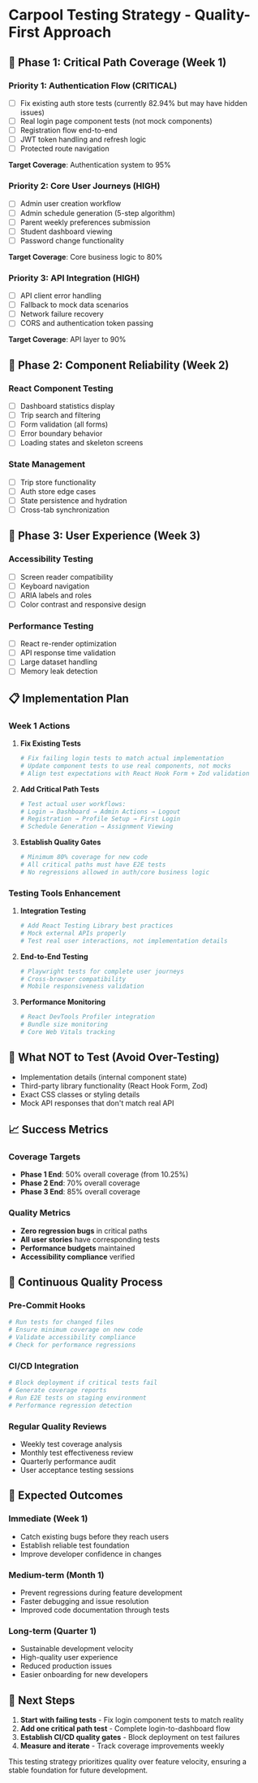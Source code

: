 # Carpool Testing Strategy - Quality-First Approach

## 🎯 **Phase 1: Critical Path Coverage (Week 1)**

### **Priority 1: Authentication Flow (CRITICAL)**

- [ ] Fix existing auth store tests (currently 82.94% but may have hidden issues)
- [ ] Real login page component tests (not mock components)
- [ ] Registration flow end-to-end
- [ ] JWT token handling and refresh logic
- [ ] Protected route navigation

**Target Coverage**: Authentication system to 95%

### **Priority 2: Core User Journeys (HIGH)**

- [ ] Admin user creation workflow
- [ ] Admin schedule generation (5-step algorithm)
- [ ] Parent weekly preferences submission
- [ ] Student dashboard viewing
- [ ] Password change functionality

**Target Coverage**: Core business logic to 80%

### **Priority 3: API Integration (HIGH)**

- [ ] API client error handling
- [ ] Fallback to mock data scenarios
- [ ] Network failure recovery
- [ ] CORS and authentication token passing

**Target Coverage**: API layer to 90%

## 🔧 **Phase 2: Component Reliability (Week 2)**

### **React Component Testing**

- [ ] Dashboard statistics display
- [ ] Trip search and filtering
- [ ] Form validation (all forms)
- [ ] Error boundary behavior
- [ ] Loading states and skeleton screens

### **State Management**

- [ ] Trip store functionality
- [ ] Auth store edge cases
- [ ] State persistence and hydration
- [ ] Cross-tab synchronization

## 🎨 **Phase 3: User Experience (Week 3)**

### **Accessibility Testing**

- [ ] Screen reader compatibility
- [ ] Keyboard navigation
- [ ] ARIA labels and roles
- [ ] Color contrast and responsive design

### **Performance Testing**

- [ ] React re-render optimization
- [ ] API response time validation
- [ ] Large dataset handling
- [ ] Memory leak detection

## 📋 **Implementation Plan**

### **Week 1 Actions**

1. **Fix Existing Tests**

   ```bash
   # Fix failing login tests to match actual implementation
   # Update component tests to use real components, not mocks
   # Align test expectations with React Hook Form + Zod validation
   ```

2. **Add Critical Path Tests**

   ```bash
   # Test actual user workflows:
   # Login → Dashboard → Admin Actions → Logout
   # Registration → Profile Setup → First Login
   # Schedule Generation → Assignment Viewing
   ```

3. **Establish Quality Gates**
   ```bash
   # Minimum 80% coverage for new code
   # All critical paths must have E2E tests
   # No regressions allowed in auth/core business logic
   ```

### **Testing Tools Enhancement**

1. **Integration Testing**

   ```bash
   # Add React Testing Library best practices
   # Mock external APIs properly
   # Test real user interactions, not implementation details
   ```

2. **End-to-End Testing**

   ```bash
   # Playwright tests for complete user journeys
   # Cross-browser compatibility
   # Mobile responsiveness validation
   ```

3. **Performance Monitoring**
   ```bash
   # React DevTools Profiler integration
   # Bundle size monitoring
   # Core Web Vitals tracking
   ```

## 🚫 **What NOT to Test (Avoid Over-Testing)**

- Implementation details (internal component state)
- Third-party library functionality (React Hook Form, Zod)
- Exact CSS classes or styling details
- Mock API responses that don't match real API

## 📈 **Success Metrics**

### **Coverage Targets**

- **Phase 1 End**: 50% overall coverage (from 10.25%)
- **Phase 2 End**: 70% overall coverage
- **Phase 3 End**: 85% overall coverage

### **Quality Metrics**

- **Zero regression bugs** in critical paths
- **All user stories** have corresponding tests
- **Performance budgets** maintained
- **Accessibility compliance** verified

## 🔄 **Continuous Quality Process**

### **Pre-Commit Hooks**

```bash
# Run tests for changed files
# Ensure minimum coverage on new code
# Validate accessibility compliance
# Check for performance regressions
```

### **CI/CD Integration**

```bash
# Block deployment if critical tests fail
# Generate coverage reports
# Run E2E tests on staging environment
# Performance regression detection
```

### **Regular Quality Reviews**

- Weekly test coverage analysis
- Monthly test effectiveness review
- Quarterly performance audit
- User acceptance testing sessions

## 🎯 **Expected Outcomes**

### **Immediate (Week 1)**

- Catch existing bugs before they reach users
- Establish reliable test foundation
- Improve developer confidence in changes

### **Medium-term (Month 1)**

- Prevent regressions during feature development
- Faster debugging and issue resolution
- Improved code documentation through tests

### **Long-term (Quarter 1)**

- Sustainable development velocity
- High-quality user experience
- Reduced production issues
- Easier onboarding for new developers

## 🚀 **Next Steps**

1. **Start with failing tests** - Fix login component tests to match reality
2. **Add one critical path test** - Complete login-to-dashboard flow
3. **Establish CI/CD quality gates** - Block deployment on test failures
4. **Measure and iterate** - Track coverage improvements weekly

This testing strategy prioritizes quality over feature velocity, ensuring a stable foundation for future development.

